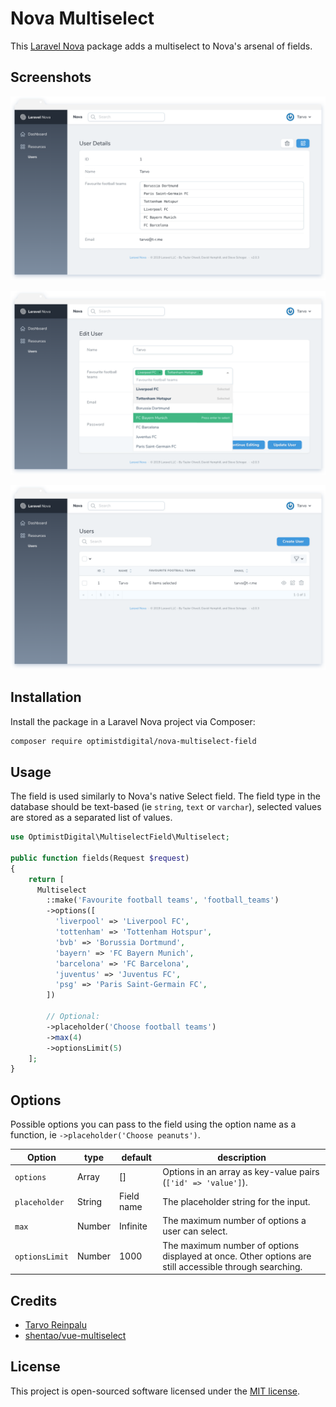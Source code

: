 # Nova Multiselect

This [Laravel Nova](https://nova.laravel.com) package adds a multiselect to Nova's arsenal of fields.

## Screenshots

![Detail View](docs/detail.png)

![Form View](docs/form.png)

![Index View](docs/index.png)

## Installation

Install the package in a Laravel Nova project via Composer:

```bash
composer require optimistdigital/nova-multiselect-field
```

## Usage

The field is used similarly to Nova's native Select field. The field type in the database should be text-based (ie `string`, `text` or `varchar`), selected values are stored as a separated list of values.

```php
use OptimistDigital\MultiselectField\Multiselect;

public function fields(Request $request)
{
    return [
      Multiselect
        ::make('Favourite football teams', 'football_teams')
        ->options([
          'liverpool' => 'Liverpool FC',
          'tottenham' => 'Tottenham Hotspur',
          'bvb' => 'Borussia Dortmund',
          'bayern' => 'FC Bayern Munich',
          'barcelona' => 'FC Barcelona',
          'juventus' => 'Juventus FC',
          'psg' => 'Paris Saint-Germain FC',
        ])

        // Optional:
        ->placeholder('Choose football teams')
        ->max(4)
        ->optionsLimit(5)
    ];
}
```

## Options

Possible options you can pass to the field using the option name as a function, ie `->placeholder('Choose peanuts')`.

| Option         | type   | default    | description                                                                                            |
| -------------- | ------ | ---------- | ------------------------------------------------------------------------------------------------------ |
| `options`      | Array  | []         | Options in an array as key-value pairs (`['id' => 'value']`).                                          |
| `placeholder`  | String | Field name | The placeholder string for the input.                                                                  |
| `max`          | Number | Infinite   | The maximum number of options a user can select.                                                       |
| `optionsLimit` | Number | 1000       | The maximum number of options displayed at once. Other options are still accessible through searching. |

## Credits

- [Tarvo Reinpalu](https://github.com/Tarpsvo)
- [shentao/vue-multiselect](https://vue-multiselect.js.org)

## License

This project is open-sourced software licensed under the [MIT license](LICENSE.md).
